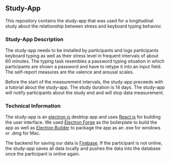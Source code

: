 ## Study-App

This repository contains the study-app that was used for a longitudinal study about the relationship between stress and 
keyboard typing behavior.

### Study-App Description

The study-app needs to be installed by participants and logs participants keyboard typing as well as their stress 
level in frequent intervals of about 60 minutes. The typing task resembles a password typing situation in which
participants are shown a password and have to retype it into an input field. The self-report measures are the 
valence and arousal scales.

Before the start of the measurement intervals, the study-app preceeds with a tutorial about the study-app.
The study duration is 14 days. The study-app will notify participants about the study end and will stop data measurement.

### Technical Information

The study-app is an [electron.js](https://www.electronjs.org/) desktop app and uses [React.js](https://reactjs.org/) for 
building the user interface. We used [Electron Forge](https://www.electronforge.io/) as the boilerplate to build the app
as well as [Electron Builder](https://www.electron.build/) to package the app as an .exe for windows or .dmg for Mac.

The backend for saving our data is [Firebase](https://firebase.google.com/). If the participant is not online, the study-app
saves all data locally and pushes the data into the database once the participant is online again.

